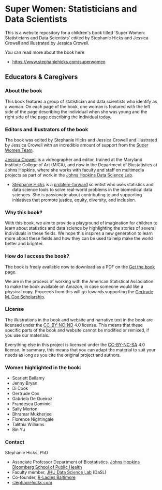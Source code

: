 # Super Women: Statisticians and Data Scientists

This is a website repository for a children's book titled 'Super Women: Statisticians and Data Scientists' edited by Stephanie Hicks and Jessica Crowell and illustrated by Jessica Crowell.

You can read more about the book here:

-   <https://www.stephaniehicks.com/superwomen>

## Educators & Caregivers

### About the book 

This book features a group of statistician and data scientists who identify as a woman. On each page of the book, one woman is featured with the left side of the page describing the individual when she was young and the right side of the page describing the individual today. 

### Editors and illustrators of the book

The book was edited by Stephanie Hicks and Jessica Crowell and illustrated by Jessica Crowell with an incredible amount of support from the [Super Women Team](https://www.stephaniehicks.com/superwomen/about-authors). 

 [Jessica Crowell](https://www.linkedin.com/in/jessica-crowell-b129b451/) is a videographer and editor, trained at the Maryland Institute College of Art (MICA), and now in the Department of Biostatistics at Johns Hopkins, where she works with faculty and staff on multimedia projects as part of work in the [Johns Hopkins Data Science Lab](https://jhudatascience.org). 

- [Stephanie Hicks](https://www.stephaniehicks.com/) is a [problem-forward](https://simplystatistics.org/posts/2013-05-29-what-statistics-should-do-about-big-data-problem-forward-not-solution-backward/) scientist who uses statistics and data science tools to solve real-world problems in the biomedical data sciences. She is passionate about contributing to and supporting initiatives that promote justice, equity, diversity, and inclusion. 

### Why this book? 

With this book, we aim to provide a playground of imagination for children to learn about statistics and data science by highlighting the stories of several individuals in these fields. We hope this inspires a new generation to learn more about these fields and how they can be used to help make the world better and brighter.  

### How do I access the book? 

The book is freely available now to download as a PDF on the [Get the book](https://www.stephaniehicks.com/superwomen/about) page. 

We are in the process of working with the American Statistical Association to make the book available on Amazon, in case someone would like a physical copy. Proceeds from this will go towards supporting the [Gertrude M. Cox Scholarship](https://www.amstat.org/your-career/awards/gertrude-m-cox-scholarship).

### License

The illustrations in the book and website and narrative text in the book are licensed under the [CC-BY-NC-ND](https://creativecommons.org/licenses/by-nc-nd/4.0/) 4.0 license. This means that these specific parts of the book and website cannot be modified or remixed, if you use our materials.

Everything else in this project is licensed under the [CC-BY-NC-SA](https://creativecommons.org/licenses/by-nc-sa/4.0) 4.0 license. In summary, this means that you can adapt the material to suit your needs as long as you cite the original project and authors.

### Women highlighted in the book: 

- Scarlett Bellamy
- Jenny Bryan
- Di Cook
- Gertrude Cox
- Gabriela De Queiroz
- Francesca Dominici
- Sally Morton
- Bhramar Mukherjee
- Florence Nightingale
- Talithia Williams
- Bin Yu



### Contact

Stephanie Hicks, PhD
- Associate Professor Department of Biostatistics, [Johns Hopkins Bloomberg School of Public Health](https://publichealth.jhu.edu)
- Faculty member, [JHU Data Science Lab](https://jhudatascience.org) (DaSL)
- Co-founder, [R-Ladies Baltimore](https://rladies-baltimore.github.io)
- [stephaniehicks.com](https://www.stephaniehicks.com)

